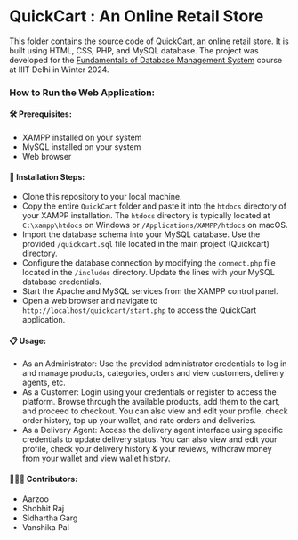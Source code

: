 # QuickCart : An Online Retail Store
This folder contains the source code of QuickCart, an online retail store. It is built using HTML, CSS, PHP, and MySQL database. The project was developed for the [Fundamentals of Database Management System](https://techtree.iiitd.edu.in/viewDescription/filename?=CSE202) course at IIIT Delhi in Winter 2024.

<h3>How to Run the Web Application:</h3>

**<h4>🛠️ Prerequisites:</h4>**
- XAMPP installed on your system
- MySQL installed on your system
- Web browser
  
**<h4>🚀 Installation Steps:</h4>**
- Clone this repository to your local machine.
- Copy the entire `QuickCart` folder and paste it into the `htdocs` directory of your XAMPP installation. The `htdocs` directory is typically located at `C:\xampp\htdocs` on Windows or `/Applications/XAMPP/htdocs` on macOS.
- Import the database schema into your MySQL database. Use the provided `/quickcart.sql` file located in the main project (Quickcart) directory.
- Configure the database connection by modifying the `connect.php` file located in the `/includes` directory. Update the lines with your MySQL database credentials.
- Start the Apache and MySQL services from the XAMPP control panel.
- Open a web browser and navigate to `http://localhost/quickcart/start.php` to access the QuickCart application.

**<h4>📋 Usage:</h4>**
- As an Administrator: Use the provided administrator credentials to log in and manage products, categories, orders and view customers, delivery agents, etc.
- As a Customer: Login using your credentials or register to access the platform. Browse through the available products, add them to the cart, and proceed to checkout. You can also view and edit your profile, check order history, top up your wallet, and rate orders and deliveries.
- As a Delivery Agent: Access the delivery agent interface using specific credentials to update delivery status. You can also view and edit your profile, check your delivery history & your reviews, withdraw money from your wallet and view wallet history.

**<h4>🧑‍🤝‍🧑 Contributors:</h4>**
- Aarzoo
- Shobhit Raj
- Sidhartha Garg
- Vanshika Pal
